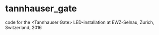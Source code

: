 # tannhauser_gate
code for the &lt;Tannhauser Gate> LED-installation at EWZ-Selnau, Zurich, Switzerland, 2016
